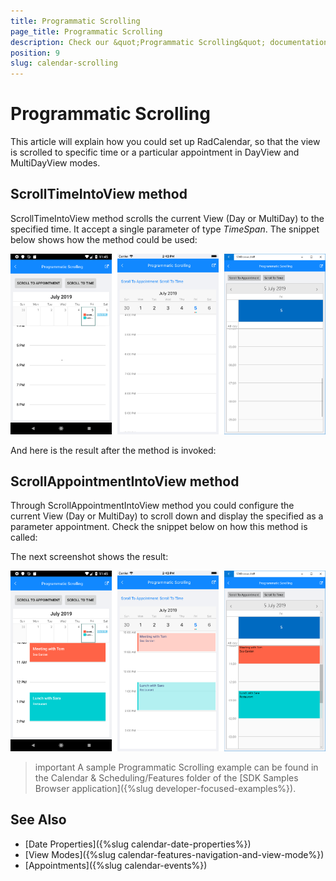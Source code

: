 ```yaml
---
title: Programmatic Scrolling
page_title: Programmatic Scrolling
description: Check our &quot;Programmatic Scrolling&quot; documentation article for Telerik Calendar for Xamarin control.
position: 9
slug: calendar-scrolling
---
```


# Programmatic Scrolling

This article will explain how you could set up RadCalendar, so that the view is scrolled to specific time or a particular appointment in DayView and MultiDayView modes. 

## ScrollTimeIntoView method

ScrollTimeIntoView method scrolls the current View (Day or MultiDay) to the specified time. It accept a single parameter of type *TimeSpan*. The snippet below shows how the method could be used:

<snippet id='calendar-scrolltotime-code' />

![Calendar Scroll to Time](images/calendar_scrolltotime.png)

And here is the result after the method is invoked:

## ScrollAppointmentIntoView method

Through ScrollAppointmentIntoView method you could configure the current View (Day or MultiDay) to scroll down and display the specified as a parameter appointment. Check the snippet below on how this method is called:

<snippet id='calendar-scrolltoapp-code' />

The next screenshot shows the result:

![Calendar Scroll to Appointment](images/calendar_scrolltoapp.png)

>important A sample Programmatic Scrolling example can be found in the Calendar &amp; Scheduling/Features folder of the [SDK Samples Browser application]({%slug developer-focused-examples%}).

## See Also

* [Date Properties]({%slug calendar-date-properties%})
* [View Modes]({%slug calendar-features-navigation-and-view-mode%})
* [Appointments]({%slug calendar-events%})